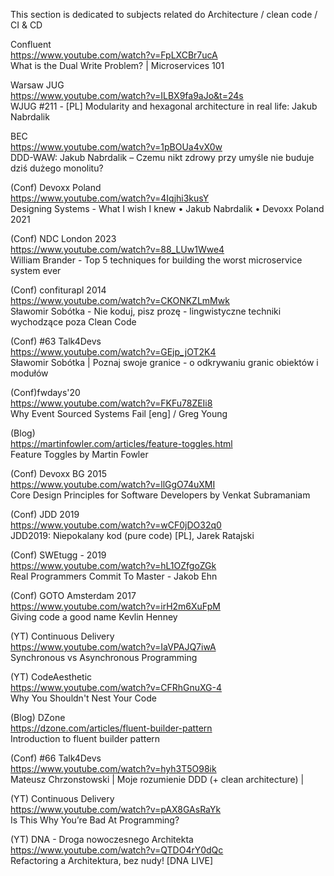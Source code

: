 
This section is dedicated to subjects related do Architecture / clean code / CI & CD

Confluent    
https://www.youtube.com/watch?v=FpLXCBr7ucA    
What is the Dual Write Problem? | Microservices 101    

Warsaw JUG    
https://www.youtube.com/watch?v=ILBX9fa9aJo&t=24s    
WJUG #211 - [PL] Modularity and hexagonal architecture in real life: Jakub Nabrdalik    

BEC    
https://www.youtube.com/watch?v=1pBOUa4vX0w    
DDD-WAW: Jakub Nabrdalik – Czemu nikt zdrowy przy umyśle nie buduje dziś dużego monolitu?    

(Conf) Devoxx Poland    
https://www.youtube.com/watch?v=4Iqjhi3kusY    
Designing Systems - What I wish I knew • Jakub Nabrdalik • Devoxx Poland 2021   

(Conf) NDC London 2023    
https://www.youtube.com/watch?v=88_LUw1Wwe4    
William Brander - Top 5 techniques for building the worst microservice system ever    

(Conf) confiturapl 2014    
https://www.youtube.com/watch?v=CKONKZLmMwk    
Sławomir Sobótka - Nie koduj, pisz prozę - lingwistyczne techniki wychodzące poza Clean Code    

(Conf) #63 Talk4Devs    
https://www.youtube.com/watch?v=GEjp_jOT2K4    
Sławomir Sobótka | Poznaj swoje granice - o odkrywaniu granic obiektów i modułów

(Conf)fwdays'20    
https://www.youtube.com/watch?v=FKFu78ZEIi8    
Why Event Sourced Systems Fail [eng] / Greg Young

(Blog)    
https://martinfowler.com/articles/feature-toggles.html    
Feature Toggles by Martin Fowler

(Conf) Devoxx BG 2015    
https://www.youtube.com/watch?v=llGgO74uXMI    
Core Design Principles for Software Developers by Venkat Subramaniam

(Conf) JDD 2019    
https://www.youtube.com/watch?v=wCF0jDO32q0    
JDD2019: Niepokalany kod (pure code) [PL], Jarek Ratajski

(Conf) SWEtugg - 2019    
https://www.youtube.com/watch?v=hL1OZfgoZGk    
Real Programmers Commit To Master - Jakob Ehn

(Conf) GOTO Amsterdam 2017    
https://www.youtube.com/watch?v=irH2m6XuFpM    
Giving code a good name Kevlin Henney

(YT) Continuous Delivery    
https://www.youtube.com/watch?v=IaVPAJQ7iwA    
Synchronous vs Asynchronous Programming

(YT) CodeAesthetic    
https://www.youtube.com/watch?v=CFRhGnuXG-4    
Why You Shouldn't Nest Your Code

(Blog) DZone    
https://dzone.com/articles/fluent-builder-pattern    
Introduction to fluent builder pattern

(Conf)  #66 Talk4Devs    
https://www.youtube.com/watch?v=hyh3T5O98ik    
Mateusz Chrzonstowski | Moje rozumienie DDD (+ clean architecture) |

(YT) Continuous Delivery    
https://www.youtube.com/watch?v=pAX8GAsRaYk    
Is This Why You’re Bad At Programming?

(YT) DNA - Droga nowoczesnego Architekta    
https://www.youtube.com/watch?v=QTDO4rY0dQc    
Refactoring a Architektura, bez nudy! [DNA LIVE]

